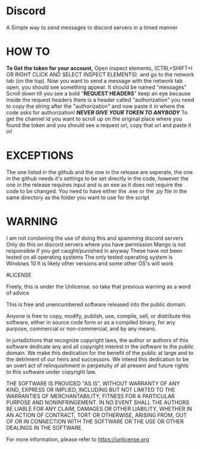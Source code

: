 # Discord
A Simple way to send messages to discord servers in a timed manner

# HOW TO
**To Get the token for your account,** Open inspect elements, (CTRL+SHIFT+I OR RIGHT CLICK AND SELECT INSPECT ELEMENTS). and go to the network tab (on the top).
Now you want to send a message with the network tab open, you should see something appear. It should be named "messages"
Scroll down till you see a bold "**REQUEST HEADERS**" keep an eye because inside the request headers there is a header called "authorization" you need to copy the string after the "authorization" 
and now paste it in where the code asks for authorization!
***NEVER GIVE YOUR TOKEN TO ANYBODY***
To get the channel id you want to scroll up on the original place where you found the token and you should see a request url, copy that url and paste it in!

# EXCEPTIONS
The one listed in the github and the one in the release are seperate, the one in the github needs it's settings to be set directly in the code, however the one in the release requires input and is an exe as it does not require the code to be changed.
You need to have either the .exe or the .py file in the same directory as the folder you want to use for the script

# WARNING
I am not condoning the use of doing this and spamming discord servers
Only do this on discord servers where you have permission
Mango is not responsible if you get caught/punished in anyway
These have not been tested on all operating systems
The only tested operating system is Windows 10
It is likely other versions and some other OS's will work

#LICENSE

Freely, this is under the Unlicense.
so take that previous warning as a word of advice

This is free and unencumbered software released into the public domain.

Anyone is free to copy, modify, publish, use, compile, sell, or
distribute this software, either in source code form or as a compiled
binary, for any purpose, commercial or non-commercial, and by any
means.

In jurisdictions that recognize copyright laws, the author or authors
of this software dedicate any and all copyright interest in the
software to the public domain. We make this dedication for the benefit
of the public at large and to the detriment of our heirs and
successors. We intend this dedication to be an overt act of
relinquishment in perpetuity of all present and future rights to this
software under copyright law.

THE SOFTWARE IS PROVIDED "AS IS", WITHOUT WARRANTY OF ANY KIND,
EXPRESS OR IMPLIED, INCLUDING BUT NOT LIMITED TO THE WARRANTIES OF
MERCHANTABILITY, FITNESS FOR A PARTICULAR PURPOSE AND NONINFRINGEMENT.
IN NO EVENT SHALL THE AUTHORS BE LIABLE FOR ANY CLAIM, DAMAGES OR
OTHER LIABILITY, WHETHER IN AN ACTION OF CONTRACT, TORT OR OTHERWISE,
ARISING FROM, OUT OF OR IN CONNECTION WITH THE SOFTWARE OR THE USE OR
OTHER DEALINGS IN THE SOFTWARE.

For more information, please refer to <https://unlicense.org>
